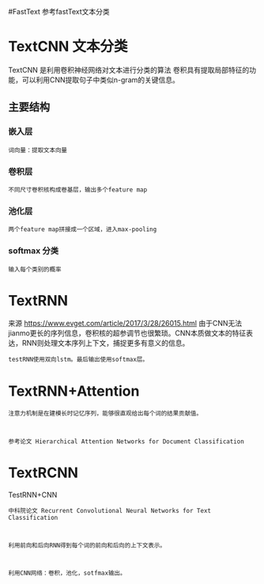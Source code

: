 #FastText
参考fastText文本分类
# TextCNN 文本分类
TextCNN 是利用卷积神经网络对文本进行分类的算法
卷积具有提取局部特征的功能，可以利用CNN提取句子中类似n-gram的关键信息。
## 主要结构
### 嵌入层
	
	词向量：提取文本向量
### 卷积层
	
	不同尺寸卷积核构成卷基层，输出多个feature map
### 池化层
	
	两个feature map拼接成一个区域，进入max-pooling

### softmax 分类
	
	输入每个类别的概率
# TextRNN
来源 https://www.evget.com/article/2017/3/28/26015.html
由于CNN无法jianmo更长的序列信息，卷积核的超参调节也很繁琐。CNN本质做文本的特征表达，RNN则处理文本序列上下文，捕捉更多有意义的信息。
	
	testRNN使用双向lstm。最后输出使用softmax层。
# TextRNN+Attention
	
	注意力机制是在建模长时记忆序列，能够很直观给出每个词的结果贡献值。
# 
   
    参考论文 Hierarchical Attention Networks for Document Classification
# TextRCNN 
TestRNN+CNN
    
    中科院论文 Recurrent Convolutional Neural Networks for Text Classification
#
    利用前向和后向RNN得到每个词的前向和后向的上下文表示。
#   
    利用CNN网络：卷积，池化，sotfmax输出。
    
